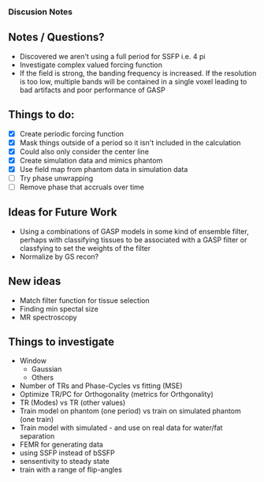 
### Discusion Notes

## Notes / Questions?

- Discovered we aren't using a full period for SSFP i.e. 4 pi
- Investigate complex valued forcing function
- If the field is strong, the banding frequency is increased.  If the resolution is too low, multiple bands will be contained in a single voxel leading to bad artifacts and poor performance of GASP

## Things to do:

-[x] Create periodic forcing function
-[x] Mask things outside of a period so it isn't included in the calculation
-[x] Could also only consider the center line
-[x] Create simulation data and mimics phantom
-[x] Use field map from phantom data in simulation data
-[ ] Try phase unwrapping
-[ ] Remove phase that accruals over time  

## Ideas for Future Work
- Using a combinations of GASP models in some kind of ensemble filter, perhaps with classifying tissues to be associated with a GASP filter or classfying to set the weights of the filter
- Normalize by GS recon?


## New ideas
- Match filter function for tissue selection
- Finding min spectal size
- MR spectroscopy

## Things to investigate
- Window 
    - Gaussian
    - Others
- Number of TRs and Phase-Cycles vs fitting (MSE)
- Optimize TR/PC for Orthogonality (metrics for Orthgonality)
- TR (Modes) vs TR (other values)
- Train model on phantom (one period) vs train on simulated phantom (one train)
- Train model with simulated - and use on real data for water/fat separation
- FEMR for generating data 
- using SSFP instead of bSSFP
- sensentivity to steady state 
- train with a range of flip-angles

